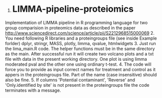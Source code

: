 1. # LIMMA-pipeline-proteiomics
Implementation of LIMMA pipeline in R programming language for two group comparision in proteomics data as described in the paper http://www.sciencedirect.com/science/article/pii/S2212968515000069
2. You need following R libraries and a proteingroups file (see inside Example forlder)
dplyr, stringr, MASS, plotly, limma, qvalue, htmlwidgets
3. Just run the lima_main.R code. The helper functions must be in the same directory as the main. After successful run it will create two volcano plots and a txt file with data in the present working directory. One plot is using limma moderated pval and the other one using ordinary t-test.
4. The code will force you to provide as input correct names for treatment and control as it appers in the proteingroups file. Part of the name (case insensitive) should also be fine.
5. If columns 'Potential contaminant', 'Reverse' and 'Only.identified by site' is not present in the proteingroups file the code terminates with a message.

